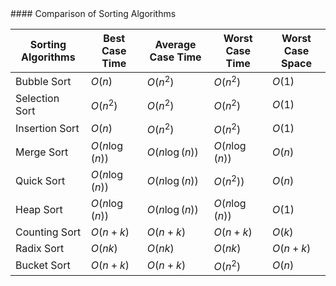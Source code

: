 <section data-markdown>
#### Comparison of Sorting Algorithms

| Sorting Algorithms | Best Case Time | Average Case Time | Worst Case Time | Worst Case Space |
|---|---|---|---|---|
| Bubble Sort | $O(n)$ | $O(n^2)$ | $O(n^2)$ | $O(1)$ |
| Selection Sort | $O(n^2)$ | $O(n^2)$ | $O(n^2)$ | $O(1)$ |
| Insertion Sort | $O(n)$ | $O(n^2)$ | $O(n^2)$ | $O(1)$ |
| Merge Sort | $O(n \log (n))$ |  $O(n \log (n))$ | $O(n \log (n))$ | $O(n)$ |
| Quick Sort | $O(n \log (n))$ | $O(n \log (n))$ | $O(n^2))$ | $O(n)$ |
| Heap Sort |  $O(n \log (n))$ | $O(n \log (n))$ | $O(n \log (n))$ | $O(1)$ |
| Counting Sort | $O(n + k)$ | $O(n + k)$ | $O(n + k)$ | $O(k)$ |
| Radix Sort | $O(nk)$ | $O(nk)$ | $O(nk)$ | $O(n + k)$ |
| Bucket Sort | $O(n + k)$  | $O(n + k)$  | $O(n^2)$ | $O(n)$ |
</section>
